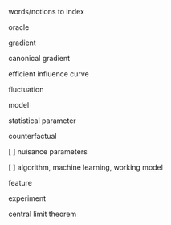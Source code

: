 words/notions to index

oracle

gradient

canonical gradient

efficient influence curve

fluctuation

model

statistical parameter

counterfactual

[ ] nuisance parameters

[ ] algorithm, machine learning, working model

feature

experiment

central limit theorem
